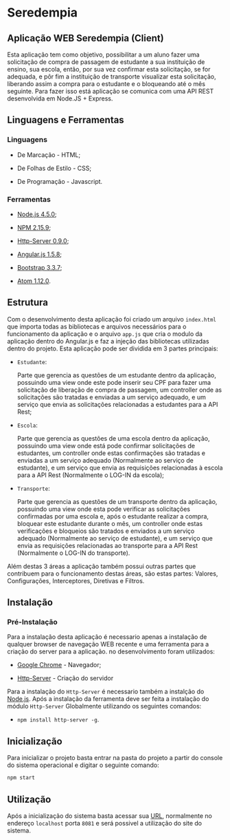 # Seredempia

## Aplicação WEB Seredempia (Client)

Esta aplicação tem como objetivo, possibilitar a um aluno fazer uma solicitação de compra de passagem de estudante a sua instituição de ensino, sua escola, então, por sua vez confirmar esta solicitação, se for adequada, e pôr fim a instituição de transporte visualizar esta solicitação, liberando assim a compra para o estudante e o bloqueando até o mês seguinte. Para fazer isso está aplicação se comunica com uma API REST desenvolvida em Node.JS + Express.

## Linguagens e Ferramentas

### Linguagens

*  De Marcação - HTML;

* De Folhas de Estilo - CSS;

* De Programação - Javascript.

### Ferramentas

* [Node.js 4.5.0](https://nodejs.org/en/);

* [NPM 2.15.9](https://www.npmjs.com/);

* [Http-Server 0.9.0](https://www.npmjs.com/package/http-server);

* [Angular.js 1.5.8](https://angularjs.org/);

* [Bootstrap 3.3.7](http://getbootstrap.com/);

* [Atom 1.12.0](https://atom.io/).

## Estrutura

Com o desenvolvimento desta aplicação foi criado um arquivo `index.html` que importa todas as bibliotecas e arquivos necessários para o funcionamento da aplicação e o arquivo `app.js` que cria o modulo da aplicação dentro do Angular.js e faz a injeção das bibliotecas utilizadas dentro do projeto. Esta aplicação pode ser dividida em 3 partes principais:

* `Estudante`:

   Parte que gerencia as questões de um estudante dentro da aplicação, possuindo uma view onde este pode inserir seu CPF para fazer uma solicitação de liberação de compra de passagem, um controller onde as solicitações são tratadas e enviadas a um serviço adequado, e um serviço que envia as solicitações relacionadas a estudantes para a API Rest;

* `Escola`:

   Parte que gerencia as questões de uma escola dentro da aplicação, possuindo uma view onde está pode confirmar solicitações de estudantes, um controller onde estas confirmações são tratadas e enviadas a um serviço adequado (Normalmente ao serviço de estudante), e um serviço que envia as requisições relacionadas à escola para a API Rest (Normalmente o LOG-IN da escola);

* `Transporte`:

   Parte que gerencia as questões de um transporte dentro da aplicação, possuindo uma view onde esta  pode verificar as solicitações confirmadas por uma escola e, após o estudante realizar a compra, bloquear este estudante durante o mês, um controller onde estas verificações e bloqueios são tratados e enviados a um serviço adequado (Normalmente ao serviço de estudante), e um serviço que envia as requisições relacionadas ao transporte para a API Rest (Normalmente o LOG-IN do transporte).

Além destas 3 áreas a aplicação também possui outras partes que contribuem para o funcionamento destas áreas, são estas partes: Valores, Configurações, Interceptores, Diretivas e Filtros.

## Instalação

### Pré-Instalação

Para a instalação desta aplicação é necessario apenas a instalação de qualquer browser de navegação WEB recente e uma ferramenta para a criação do server para a aplicação. no desenvolvimento foram utilizados:

* [Google Chrome](https://www.google.com/chrome/browser/desktop/index.html) - Navegador;

* [Http-Server](https://www.npmjs.com/package/http-server) - Criação do servidor

Para a instalação do `Http-Server` é necessario também a instalção do [Node.js](https://nodejs.org/en/). Após a instalação da ferramenta deve ser feita a instalação do módulo `Http-Server` Globalmente  utilizando os seguintes comandos:

* `npm install http-server -g`.

## Inicialização

Para inicializar o projeto basta entrar na pasta do projeto a partir do console do sistema operacional e digitar o seguinte comando:

```bash
npm start
```

## Utilização

Após a inicialização do sistema basta acessar sua [URL](http://127.0.0.1:8081), normalmente no endereço `localhost` porta `8081` e será possivel a utilização do site do sistema.
